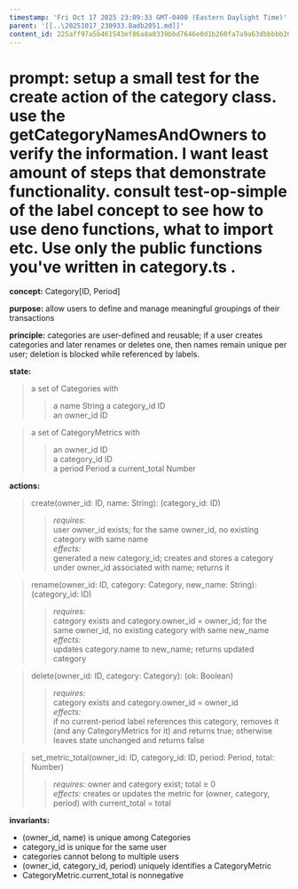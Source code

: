 ```yaml
---
timestamp: 'Fri Oct 17 2025 23:09:33 GMT-0400 (Eastern Daylight Time)'
parent: '[[..\20251017_230933.8adb2051.md]]'
content_id: 225aff97a5b461543ef86a8a0339bbd7646e0d1b260fa7a9a63dbbbbb201f133
---
```


# prompt: setup a small test for the create action of the category class. use the getCategoryNamesAndOwners to verify the information. I want least amount of steps that demonstrate functionality.  consult test-op-simple of the label concept to see how to use deno functions, what to import etc. Use only the public functions you've written in category.ts .

**concept:** Category\[ID, Period]

**purpose:** allow users to define and manage meaningful groupings of their transactions

**principle:** categories are user-defined and reusable; if a user creates categories and later renames or deletes one, then names remain unique per user; deletion is blocked while referenced by labels.

**state:**

> a set of Categories with
>
> > a name String
> > a category\_id ID\
> > an owner\_id ID

> a set of CategoryMetrics with
>
> > an owner\_id ID\
> > a category\_id ID\
> > a period Period
> > a current\_total Number

**actions:**

> create(owner\_id: ID, name: String): (category\_id: ID)
>
> > *requires:*\
> > user owner\_id exists; for the same owner\_id, no existing category with same name\
> > *effects:*\
> > generated a new category\_id; creates and stores a category under owner\_id associated with name; returns it

> rename(owner\_id: ID, category: Category, new\_name: String): (category\_id: ID)
>
> > *requires:*\
> > category exists and category.owner\_id = owner\_id; for the same owner\_id, no existing category with same new\_name\
> > *effects:*\
> > updates category.name to new\_name; returns updated category

> delete(owner\_id: ID, category: Category): (ok: Boolean)
>
> > *requires:*\
> > category exists and category.owner\_id = owner\_id\
> > *effects:*\
> > if no current-period label references this category, removes it (and any CategoryMetrics for it) and returns true; otherwise leaves state unchanged and returns false

> set\_metric\_total(owner\_id: ID, category\_id: ID, period: Period, total: Number)
>
> > *requires:* owner and category exist; total ≥ 0\
> > *effects:* creates or updates the metric for (owner, category, period) with current\_total = total

**invariants:**

* (owner\_id, name) is unique among Categories
* category\_id is unique for the same user
* categories cannot belong to multiple users
* (owner\_id, category\_id, period) uniquely identifies a CategoryMetric
* CategoryMetric.current\_total is nonnegative
